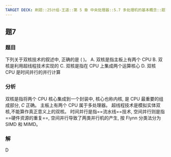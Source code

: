```yaml
---
TARGET DECK: 刷题::25计组-王道::第 5 章 中央处理器::5.7 多处理机的基本概念::题7
---
```


## 题7
### 题目
下列关于双核技术的叙述中, 正确的是 ( )。
A. 双核是指主板上有两个 CPU
B. 双核是利用超线程技术实现的
C. 双核是指在 CPU 上集成两个运算核心
D. 双核 CPU 是时间并行的并行计算
### 分析
双核是指将两个 CPU 核心集成到一个封装中, 核心也称内核, 是 CPU 最重要的组成部分, $C$ 正确。
主板上有两个 CPU 属于多处理器。
超线程技术是模拟实体双核,不能算作真正意义上的双核。
时间并行是指==流水线==技术, 空间并行则是指==硬件资源的重复==, 空间并行导致了两类并行机的产生, 按 Flynn 分类法分为 SIMD 和 MIMD。
### 解
D
